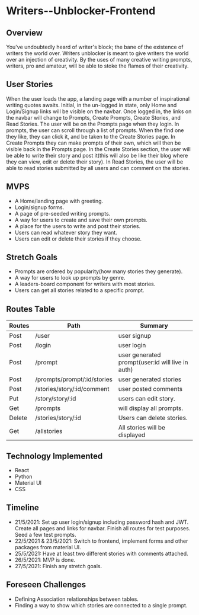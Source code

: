 # Writers--Unblocker-Frontend

## Overview
You've undoubtedly heard of writer's block; the bane of the existence of writers the world over. Writers unblocker is meant to give writers the world over an injection of creativity. By the uses of many creative writing prompts, writers, pro and amateur, will be able to stoke the flames of their creativity.

## User Stories
When the user loads the app, a landing page with a number of inspirational writing quotes awaits. Initial, in the un-logged in state, only Home and Login/Signup links will be visible on the navbar. Once logged in, the links on the navbar will change to Prompts, Create Prompts, Create Stories, and Read Stories. The user will be on the Prompts page when they login. In prompts, the user can scroll through a list of prompts. When the find one they like, they can click it, and be taken to the Create Stories page. In Create Prompts they can make prompts of their own, which will then be visible back in the Prompts page. In the Create Stories section, the user will be able to write their story and post it(this will also be like their blog where they can view, edit or delete their story). In Read Stories, the user will be able to read stories submitted by all users and can comment on the stories.

## MVPS
* A Home/landing page with greeting.
* Login/signup forms.
* A page of pre-seeded writing prompts.
* A way for users to create and save their own prompts.
* A place for the users to write and post their stories.
* Users can read whatever story they want.
* Users can edit or delete their stories if they choose.

## Stretch Goals
* Prompts are ordered by popularity(how many stories they generate).
* A way for users to look up prompts by genre.
* A leaders-board component for writers with most stories.
* Users can get all stories related to a specific prompt.

## Routes Table

| Routes      | Path                        |Summary                                            
| ------------|-----------------------------|------------------------------------------------------------|                                            
| Post        | /user                       | user signup                                                |           
| Post        | /login                      | user login                                                 |           
| Post        | /prompt                     | user generated prompt(user:id will live in auth)           |           
| Post        | /prompts/prompt/:id/stories | user generated stories                                     |
| Post        | /stories/story/:id/comment  | user posted comments                                       |           
| Put         | /story/story/:id            | users can edit story.                                      |
| Get         | /prompts                    | will display all prompts.                                  |
| Delete      | /stories/story/:id          | Users can delete stories.                                  |
| Get         | /allstories                 | All stories will be displayed                              |

## Technology Implemented
* React
* Python
* Material UI
* CSS

## Timeline
* 21/5/2021: Set up user login/signup including password hash and JWT. Create all pages and links for navbar. Finish all routes for test purposes. Seed a few test prompts.
* 22/5/2021 & 23/5/2021: Switch to frontend, implement forms and other packages from material UI.
* 25/5/2021: Have at least two different stories with comments attached.
* 26/5/2021: MVP is done.
* 27/5/2021: Finish any stretch goals.

## Foreseen Challenges
* Defining Association relationships between tables.
* Finding a way to show which stories are connected to a single prompt.
